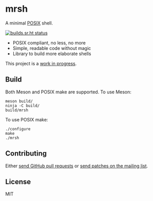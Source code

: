 # mrsh

A minimal [POSIX] shell.

[![builds.sr.ht status](https://builds.sr.ht/~emersion/mrsh/commits/master.svg)](https://builds.sr.ht/~emersion/mrsh/commits/master?)

* POSIX compliant, no less, no more
* Simple, readable code without magic
* Library to build more elaborate shells

This project is a [work in progress].

## Build

Both Meson and POSIX make are supported. To use Meson:

    meson build/
    ninja -C build/
    build/mrsh

To use POSIX make:

    ./configure
    make
    ./mrsh

## Contributing

Either [send GitHub pull requests][GitHub] or [send patches on the mailing
list][ML].

## License

MIT

[POSIX]: http://pubs.opengroup.org/onlinepubs/9699919799/utilities/V3_chap02.html
[work in progress]: https://github.com/emersion/mrsh/issues/8
[GitHub]: https://github.com/emersion/mrsh
[ML]: https://lists.sr.ht/%7Eemersion/mrsh-dev
